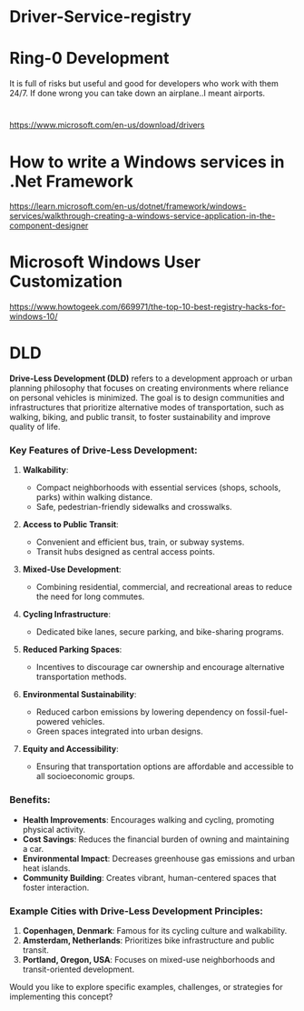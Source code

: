 # Driver-Service-registry

# Ring-0 Development

It is full of risks but useful and good for developers who work with them 24/7. If done wrong you can take down an airplane..I meant airports.

# 

https://www.microsoft.com/en-us/download/drivers

# How to write a Windows services in .Net Framework

https://learn.microsoft.com/en-us/dotnet/framework/windows-services/walkthrough-creating-a-windows-service-application-in-the-component-designer

# Microsoft Windows User Customization

https://www.howtogeek.com/669971/the-top-10-best-registry-hacks-for-windows-10/


# DLD

**Drive-Less Development (DLD)** refers to a development approach or urban planning philosophy that focuses on creating environments where reliance on personal vehicles is minimized. The goal is to design communities and infrastructures that prioritize alternative modes of transportation, such as walking, biking, and public transit, to foster sustainability and improve quality of life.

### Key Features of Drive-Less Development:

1. **Walkability**:
   - Compact neighborhoods with essential services (shops, schools, parks) within walking distance.
   - Safe, pedestrian-friendly sidewalks and crosswalks.

2. **Access to Public Transit**:
   - Convenient and efficient bus, train, or subway systems.
   - Transit hubs designed as central access points.

3. **Mixed-Use Development**:
   - Combining residential, commercial, and recreational areas to reduce the need for long commutes.

4. **Cycling Infrastructure**:
   - Dedicated bike lanes, secure parking, and bike-sharing programs.

5. **Reduced Parking Spaces**:
   - Incentives to discourage car ownership and encourage alternative transportation methods.

6. **Environmental Sustainability**:
   - Reduced carbon emissions by lowering dependency on fossil-fuel-powered vehicles.
   - Green spaces integrated into urban designs.

7. **Equity and Accessibility**:
   - Ensuring that transportation options are affordable and accessible to all socioeconomic groups.

### Benefits:
- **Health Improvements**: Encourages walking and cycling, promoting physical activity.
- **Cost Savings**: Reduces the financial burden of owning and maintaining a car.
- **Environmental Impact**: Decreases greenhouse gas emissions and urban heat islands.
- **Community Building**: Creates vibrant, human-centered spaces that foster interaction.

### Example Cities with Drive-Less Development Principles:
1. **Copenhagen, Denmark**: Famous for its cycling culture and walkability.
2. **Amsterdam, Netherlands**: Prioritizes bike infrastructure and public transit.
3. **Portland, Oregon, USA**: Focuses on mixed-use neighborhoods and transit-oriented development.

Would you like to explore specific examples, challenges, or strategies for implementing this concept?
